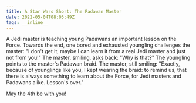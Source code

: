 ```yaml
---
title: A Star Wars Short: The Padawan Master
date: 2022-05-04T08:05:49Z
tags: __inline__
---
```


A Jedi master is teaching young Padawans an important lesson on the Force.
Towards the end, one bored and exhausted youngling challenges the master: "I don't get it, maybe I can learn it from a real Jedi master and just not from you!"
The master, smiling, asks back: "Why is that?"
The youngling points to the master's Padawan braid.
The master, still smiling: "Exactly, because of younglings like you, I kept wearing the braid: to remind us, that there is always something to learn about the Force, for Jedi masters and Padawans alike. Lesson's over."

May the 4th be with you!

